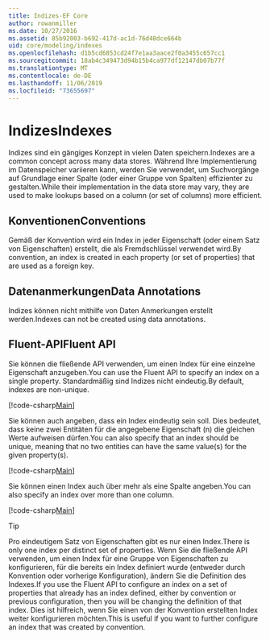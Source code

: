 ```yaml
---
title: Indizes-EF Core
author: rowanmiller
ms.date: 10/27/2016
ms.assetid: 85b92003-b692-417d-ac1d-76d40dce664b
uid: core/modeling/indexes
ms.openlocfilehash: d1b5cd6853cd24f7e1aa3aace2f0a3455c657cc1
ms.sourcegitcommit: 18ab4c349473d94b15b4ca977df12147db07b77f
ms.translationtype: MT
ms.contentlocale: de-DE
ms.lasthandoff: 11/06/2019
ms.locfileid: "73655697"
---
```

# <a name="indexes"></a><span data-ttu-id="b4b8e-102">Indizes</span><span class="sxs-lookup"><span data-stu-id="b4b8e-102">Indexes</span></span>

<span data-ttu-id="b4b8e-103">Indizes sind ein gängiges Konzept in vielen Daten speichern.</span><span class="sxs-lookup"><span data-stu-id="b4b8e-103">Indexes are a common concept across many data stores.</span></span> <span data-ttu-id="b4b8e-104">Während Ihre Implementierung im Datenspeicher variieren kann, werden Sie verwendet, um Suchvorgänge auf Grundlage einer Spalte (oder einer Gruppe von Spalten) effizienter zu gestalten.</span><span class="sxs-lookup"><span data-stu-id="b4b8e-104">While their implementation in the data store may vary, they are used to make lookups based on a column (or set of columns) more efficient.</span></span>

## <a name="conventions"></a><span data-ttu-id="b4b8e-105">Konventionen</span><span class="sxs-lookup"><span data-stu-id="b4b8e-105">Conventions</span></span>

<span data-ttu-id="b4b8e-106">Gemäß der Konvention wird ein Index in jeder Eigenschaft (oder einem Satz von Eigenschaften) erstellt, die als Fremdschlüssel verwendet wird.</span><span class="sxs-lookup"><span data-stu-id="b4b8e-106">By convention, an index is created in each property (or set of properties) that are used as a foreign key.</span></span>

## <a name="data-annotations"></a><span data-ttu-id="b4b8e-107">Datenanmerkungen</span><span class="sxs-lookup"><span data-stu-id="b4b8e-107">Data Annotations</span></span>

<span data-ttu-id="b4b8e-108">Indizes können nicht mithilfe von Daten Anmerkungen erstellt werden.</span><span class="sxs-lookup"><span data-stu-id="b4b8e-108">Indexes can not be created using data annotations.</span></span>

## <a name="fluent-api"></a><span data-ttu-id="b4b8e-109">Fluent-API</span><span class="sxs-lookup"><span data-stu-id="b4b8e-109">Fluent API</span></span>

<span data-ttu-id="b4b8e-110">Sie können die fließende API verwenden, um einen Index für eine einzelne Eigenschaft anzugeben.</span><span class="sxs-lookup"><span data-stu-id="b4b8e-110">You can use the Fluent API to specify an index on a single property.</span></span> <span data-ttu-id="b4b8e-111">Standardmäßig sind Indizes nicht eindeutig.</span><span class="sxs-lookup"><span data-stu-id="b4b8e-111">By default, indexes are non-unique.</span></span>

[!code-csharp[Main](../../../samples/core/Modeling/FluentAPI/Index.cs?name=Index&highlight=7,8)]

<span data-ttu-id="b4b8e-112">Sie können auch angeben, dass ein Index eindeutig sein soll. Dies bedeutet, dass keine zwei Entitäten für die angegebene Eigenschaft (n) die gleichen Werte aufweisen dürfen.</span><span class="sxs-lookup"><span data-stu-id="b4b8e-112">You can also specify that an index should be unique, meaning that no two entities can have the same value(s) for the given property(s).</span></span>

[!code-csharp[Main](../../../samples/core/Modeling/FluentAPI/IndexUnique.cs?name=ModelBuilder&highlight=3)]

<span data-ttu-id="b4b8e-113">Sie können einen Index auch über mehr als eine Spalte angeben.</span><span class="sxs-lookup"><span data-stu-id="b4b8e-113">You can also specify an index over more than one column.</span></span>

[!code-csharp[Main](../../../samples/core/Modeling/FluentAPI/IndexComposite.cs?name=Composite&highlight=7,8)]

> [!TIP]  
> <span data-ttu-id="b4b8e-114">Pro eindeutigem Satz von Eigenschaften gibt es nur einen Index.</span><span class="sxs-lookup"><span data-stu-id="b4b8e-114">There is only one index per distinct set of properties.</span></span> <span data-ttu-id="b4b8e-115">Wenn Sie die fließende API verwenden, um einen Index für eine Gruppe von Eigenschaften zu konfigurieren, für die bereits ein Index definiert wurde (entweder durch Konvention oder vorherige Konfiguration), ändern Sie die Definition des Indexes.</span><span class="sxs-lookup"><span data-stu-id="b4b8e-115">If you use the Fluent API to configure an index on a set of properties that already has an index defined, either by convention or previous configuration, then you will be changing the definition of that index.</span></span> <span data-ttu-id="b4b8e-116">Dies ist hilfreich, wenn Sie einen von der Konvention erstellten Index weiter konfigurieren möchten.</span><span class="sxs-lookup"><span data-stu-id="b4b8e-116">This is useful if you want to further configure an index that was created by convention.</span></span>
